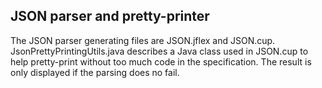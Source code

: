 JSON parser and pretty-printer
------------------------------

The JSON parser generating files are JSON.jflex and JSON.cup.
JsonPrettyPrintingUtils.java describes a Java class used in
JSON.cup to help pretty-print without too much code in the
specification. The result is only displayed if the parsing does
no fail.
